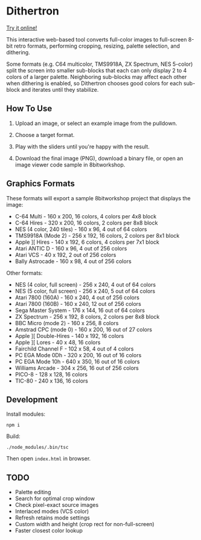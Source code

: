 Dithertron
==========

[Try it online!](https://8bitworkshop.com/dithertron/)

This interactive web-based tool converts full-color images to full-screen 8-bit retro formats,
performing cropping, resizing, palette selection, and dithering.

Some formats (e.g. C64 multicolor, TMS9918A, ZX Spectrum, NES 5-color)
split the screen into smaller sub-blocks that each can only display 2 to 4 colors of a larger palette.
Neighboring sub-blocks may affect each other when dithering is enabled,
so Dithertron chooses good colors for each sub-block and iterates until they stabilize.


How To Use
----------

1. Upload an image, or select an example image from the pulldown.

2. Choose a target format.

3. Play with the sliders until you're happy with the result.

4. Download the final image (PNG), download a binary file, or open an image viewer code sample in 8bitworkshop.


Graphics Formats
----------------

These formats will export a sample 8bitworkshop project that displays the image:

* C-64 Multi - 160 x 200, 16 colors, 4 colors per 4x8 block
* C-64 Hires - 320 x 200, 16 colors, 2 colors per 8x8 block
* NES (4 color, 240 tiles) - 160 x 96, 4 out of 64 colors
* TMS9918A (Mode 2) - 256 x 192, 16 colors, 2 colors per 8x1 block
* Apple ][ Hires - 140 x 192, 6 colors, 4 colors per 7x1 block
* Atari ANTIC D - 160 x 96, 4 out of 256 colors
* Atari VCS - 40 x 192, 2 out of 256 colors
* Bally Astrocade - 160 x 98, 4 out of 256 colors

Other formats:

* NES (4 color, full screen) - 256 x 240, 4 out of 64 colors
* NES (5 color, full screen) - 256 x 240, 5 out of 64 colors
* Atari 7800 (160A) - 160 x 240, 4 out of 256 colors
* Atari 7800 (160B) - 160 x 240, 12 out of 256 colors
* Sega Master System - 176 x 144, 16 out of 64 colors
* ZX Spectrum - 256 x 192, 8 colors, 2 colors per 8x8 block
* BBC Micro (mode 2) - 160 x 256, 8 colors
* Amstrad CPC (mode 0) - 160 x 200, 16 out of 27 colors
* Apple ][ Double-Hires - 140 x 192, 16 colors
* Apple ][ Lores - 40 x 48, 16 colors
* Fairchild Channel F - 102 x 58, 4 out of 4 colors
* PC EGA Mode 0Dh - 320 x 200, 16 out of 16 colors
* PC EGA Mode 10h - 640 x 350, 16 out of 16 colors
* Williams Arcade - 304 x 256, 16 out of 256 colors
* PICO-8 - 128 x 128, 16 colors
* TIC-80 - 240 x 136, 16 colors


Development
-----

Install modules:
~~~~
npm i
~~~~
Build:
~~~~
./node_modules/.bin/tsc
~~~~

Then open `index.html` in browser.


TODO
----

* Palette editing
* Search for optimal crop window
* Check pixel-exact source images
* Interlaced modes (VCS color)
* Refresh retains mode settings
* Custom width and height (crop rect for non-full-screen)
* Faster closest color lookup

